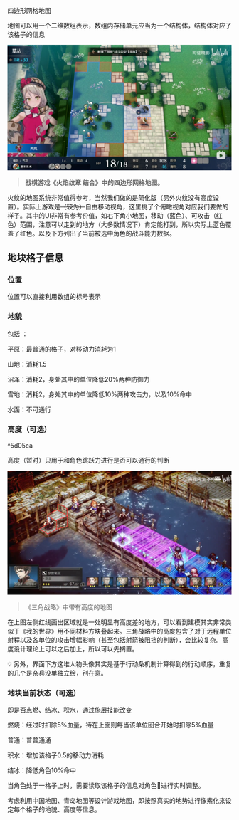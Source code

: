 四边形网格地图

地图可以用一个二维数组表示，数组内存储单元应当为一个结构体，结构体对应了该格子的信息

![Untitled](Game%20Design/图库/Untitled.png)

> **战棋游戏《火焰纹章 结合》中的四边形网格地图。**
> 

火纹的地图系统非常值得参考，当然我们做的是简化版（另外火纹没有高度设置）。实际上游戏是~~（较为）~~自由移动视角，这里挑了个俯瞰视角对应我们要做的样子。其中的UI非常有参考价值，如右下角小地图，移动（蓝色）、可攻击（红色）范围，注意可以走到的地方（大多数情况下）肯定能打到，所以实际上蓝色覆盖了红色。以及下方列出了当前被选中角色的战斗能力数据。

## 地块格子信息

### 位置

位置可以直接利用数组的标号表示

### 地貌

包括 ：

平原：最普通的格子，对移动力消耗为1

山地：消耗1.5

沼泽：消耗2，身处其中的单位降低20%两种防御力

雪地：消耗2，身处其中的单位降低10%两种攻击力，以及10%命中

水面：不可通行

### 高度（可选）

^5d05ca

高度（暂时）只用于和角色跳跃力进行是否可以通行的判断

![Untitled](Game%20Design/图库/Untitled%201.png)

> 《三角战略》中带有高度的地图
> 

在上图左侧红线画出区域就是一处明显有高度差的地方，可以看到建模其实非常类似于《我的世界》用不同材料方块叠起来。三角战略中的高度包含了对于远程单位射程以及各单位的攻击增幅影响（甚至包括射箭被阻挡的判断），会比较复杂。高度设计理论上可以之后加上，所以可以先搁置。

<aside>
💡 另外，界面下方这堆人物头像其实是基于行动条机制计算得到的行动顺序，重复的几个是杂兵没单独立绘，别在意。

</aside>

### 地块当前状态（可选）

即是否点燃、结冰、积水，通过施展技能改变

燃烧：经过时扣除5%血量，待在上面则每当该单位回合开始时扣除5%血量

普通：普普通通

积水：增加该格子0.5的移动力消耗

结冰：降低角色10%命中

当角色处于一格子上时，需要读取该格子的信息对角色进行实时调整。

考虑利用中国地图、青岛地图等设计游戏地图，即按照真实的地势进行像素化来设定每个格子的地貌、高度等信息。